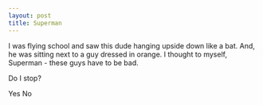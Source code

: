 ```yaml
---
layout: post
title: Superman
---
```


I was flying school and saw this dude hanging upside down like a bat. And, he was sitting next to a guy dressed in orange.  I thought to myself, Superman - these guys have to be bad.

Do I stop? 

Yes 
No
